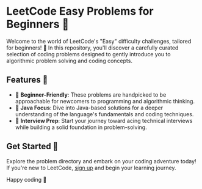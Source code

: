 # LeetCode Easy Problems for Beginners 🚀

Welcome to the world of LeetCode's "Easy" difficulty challenges, tailored for beginners! 🤖 In this repository, you'll discover a carefully curated selection of coding problems designed to gently introduce you to algorithmic problem solving and coding concepts.

## Features 🌟

- 🧠 **Beginner-Friendly**: These problems are handpicked to be approachable for newcomers to programming and algorithmic thinking.
- 🧠 **Java Focus**: Dive into Java-based solutions for a deeper understanding of the language's fundamentals and coding techniques.
- 🚀 **Interview Prep**: Start your journey toward acing technical interviews while building a solid foundation in problem-solving.

## Get Started 🚗

Explore the problem directory and embark on your coding adventure today! If you're new to LeetCode, [sign up](https://leetcode.com/) and begin your learning journey.

Happy coding  🚀
